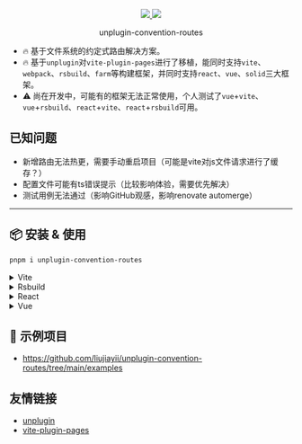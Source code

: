 <p align="center">
  <a href="https://www.npmjs.org/package/unplugin-convention-routes">
    <img src="https://img.shields.io/npm/v/unplugin-convention-routes.svg">
  </a>
  <a href="https://npmcharts.com/compare/unplugin-convention-routes?minimal=true">
    <img src="https://img.shields.io/npm/dm/@unplugin-convention-routes.svg">
  </a>
  <br>
</p>

<p align="center">unplugin-convention-routes</p>

- 🔥 基于文件系统的约定式路由解决方案。
- 🔥 基于`unplugin`对`vite-plugin-pages`进行了移植，能同时支持`vite`、`webpack`、`rsbuild`、`farm`等构建框架，并同时支持`react`、`vue`、`solid`三大框架。
- ⚠️ 尚在开发中，可能有的框架无法正常使用，个人测试了`vue`+`vite`、`vue`+`rsbuild`、`react`+`vite`、`react`+`rsbuild`可用。

## 已知问题
- 新增路由无法热更，需要手动重启项目（可能是vite对js文件请求进行了缓存？）
- 配置文件可能有ts错误提示（比较影响体验，需要优先解决）
- 测试用例无法通过（影响GitHub观感，影响renovate automerge）

---

## 📦 安装 & 使用

```bash
pnpm i unplugin-convention-routes
```

<details>
<summary>Vite</summary><br>

```ts
// vite.config.ts
import Routes from 'unplugin-convention-routes/vite'

export default defineConfig({
  plugins: [
    Routes({ /* options */ }),
  ],
})
```
</details>
<details>
<summary>Rsbuild</summary><br>

```ts
// rsbuild.config.ts
import Routes from 'unplugin-convention-routes/rspack'

export default defineConfig({
  tools: {
    rspack: {
      plugins: [
        Pages({ /* options */ }),
      ],
    },
  },
})
```
</details>
<details>
<summary>React</summary><br>

```ts
// env.d.ts
/// <reference types="unplugin-convention-routes/client-react.d.ts" />
```
```tsx
import routes from '~unplugin-convention-routes/react'
import { StrictMode, Suspense } from 'react'
import { createRoot } from 'react-dom/client'
import {
  BrowserRouter,
  useRoutes,
} from 'react-router-dom'

function App() {
  return (
    <Suspense fallback={<p>Loading...</p>}>
      {useRoutes(routes)}
    </Suspense>
  )
}

const app = createRoot(document.getElementById('root')!)

app.render(
  <StrictMode>
    <BrowserRouter>
      <App />
    </BrowserRouter>
  </StrictMode>,
)
```
</details>
<details>
<summary>Vue</summary><br/>

```ts
// env.d.ts
/// <reference types="unplugin-convention-routes/client-vue.d.ts" />
```
```ts
import routes from '~unplugin-convention-routes/vue'
import { createRouter } from 'vue-router'

const router = createRouter({
  // ...
  routes,
})
```
</details>

## 🔨 示例项目
- https://github.com/liujiayii/unplugin-convention-routes/tree/main/examples

## 友情链接

- [unplugin](https://github.com/unjs/unplugin)
- [vite-plugin-pages](https://github.com/hannoeru/vite-plugin-pages)
